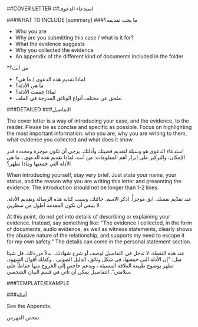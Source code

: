 ##COVER LETTER
##استدعاء الدعوى

###WHAT TO INCLUDE [summary]
###ما يجب تقديمه؟

* Who you are
* Why are you submitting this case / what is it for?
* What the evidence suggests
* Why you collected the evidence
* An appendix of the different kind of documents included in the folder

*من أنت؟
* لماذا تقديم هذه الدعوى / ما هي؟
*  ما هي الأدلة؟
*  لماذا جمعت الأدلة؟
*  ملحق عن مختلف أنواع الوثائق المدرجة في الملف.

###DETAILED
###التفاصيل

The cover letter is a way of introducing your case, and the evidence, to the reader. Please be as concise and specific as possible. Focus on highlighting the most important information: who you are, why you are writing to them, what evidence you collected and what does it show.

استدعاء الدعوى هو وسيلة لتقديم قضيتك وأدلتك. يرجى أن تكون موجزة ومحددة قدر الإمكان، والتركيز على إبراز أهم المعلومات: من أنت، لماذا تقديم هذه الدعوى ، ما هي الأدلة التي جمعتها وماذا تظهر؟

When introducing yourself, stay very brief. Just state your name, your status, and the reason why you are writing this letter and presenting the evidence. The introduction should not be longer than 1-2 lines.

عند تقدّيم نفسك، ابق موجزأً. اذكر الاسم، حالتك، وسبب كتابة هذه الرسالة وتقديم الأدلة. لا ينبغي أن تكون المقدمة أطول من سطرين.

At this point, do not get into details of describing or explaining your evidence. Instead, say something like: “The evidence I collected, in the form of documents, audio evidence, as well as witness statements, clearly shows the abusive nature of the relationship, and supports my need to escape it for my own safety.” The details can come in the personal statement section.

عند هذه النقطة، لا تدخل في التفاصيل لوصف أو شرح شهادتك. بدلاً من ذلك، قل شيئا مثل: "إن الأدلة التي جمعتها، في شكل وثائق، الدليل الصوتي ، وكذلك أقوال الشهود، تظهر بوضوح طبيعة العلاقة المسيئة ، ويدعم حاجتي إلى الخروج منها حفاظاً على سلامتي". التفاصيل يمكن أن تأتي في قسم البيان الشخصي.

###TEMPLATE/EXAMPLE

###أمثلة

See the Appendix.

تفحص الفهرس.